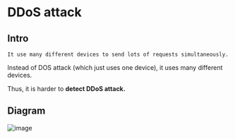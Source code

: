 # DDoS attack
## Intro
    It use many different devices to send lots of requests simultaneously.
 
 Instead of DOS attack (which just uses one device), it uses many different devices. 
 
 Thus, it is harder to <b>detect DDoS attack.</b> 

## Diagram
![image](https://user-images.githubusercontent.com/75050655/227115748-a1185a63-9bac-4776-9165-1ead9b4a6ba4.png)
